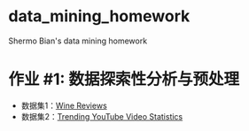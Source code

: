 # data_mining_homework
Shermo Bian's data mining homework
# 作业 #1: 数据探索性分析与预处理
  * 数据集1：[Wine Reviews](https://github.com/bianximo/data_mining_homework/blob/master/homework1-1.ipynb)
  * 数据集2：[Trending YouTube Video Statistics](https://github.com/bianximo/data_mining_homework/blob/master/homework1-2.ipynb)
